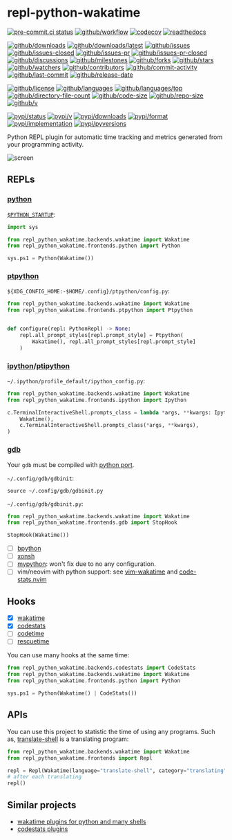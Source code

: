 # repl-python-wakatime

[![pre-commit.ci status](https://results.pre-commit.ci/badge/github/wakatime/repl-python-wakatime/main.svg)](https://results.pre-commit.ci/latest/github/wakatime/repl-python-wakatime/main)
[![github/workflow](https://github.com/wakatime/repl-python-wakatime/actions/workflows/main.yml/badge.svg)](https://github.com/wakatime/repl-python-wakatime/actions)
[![codecov](https://codecov.io/gh/wakatime/repl-python-wakatime/branch/main/graph/badge.svg)](https://codecov.io/gh/wakatime/repl-python-wakatime)
[![readthedocs](https://shields.io/readthedocs/repl-python-wakatime)](https://repl-python-wakatime.readthedocs.io)

[![github/downloads](https://shields.io/github/downloads/wakatime/repl-python-wakatime/total)](https://github.com/wakatime/repl-python-wakatime/releases)
[![github/downloads/latest](https://shields.io/github/downloads/wakatime/repl-python-wakatime/latest/total)](https://github.com/wakatime/repl-python-wakatime/releases/latest)
[![github/issues](https://shields.io/github/issues/wakatime/repl-python-wakatime)](https://github.com/wakatime/repl-python-wakatime/issues)
[![github/issues-closed](https://shields.io/github/issues-closed/wakatime/repl-python-wakatime)](https://github.com/wakatime/repl-python-wakatime/issues?q=is%3Aissue+is%3Aclosed)
[![github/issues-pr](https://shields.io/github/issues-pr/wakatime/repl-python-wakatime)](https://github.com/wakatime/repl-python-wakatime/pulls)
[![github/issues-pr-closed](https://shields.io/github/issues-pr-closed/wakatime/repl-python-wakatime)](https://github.com/wakatime/repl-python-wakatime/pulls?q=is%3Apr+is%3Aclosed)
[![github/discussions](https://shields.io/github/discussions/wakatime/repl-python-wakatime)](https://github.com/wakatime/repl-python-wakatime/discussions)
[![github/milestones](https://shields.io/github/milestones/all/wakatime/repl-python-wakatime)](https://github.com/wakatime/repl-python-wakatime/milestones)
[![github/forks](https://shields.io/github/forks/wakatime/repl-python-wakatime)](https://github.com/wakatime/repl-python-wakatime/network/members)
[![github/stars](https://shields.io/github/stars/wakatime/repl-python-wakatime)](https://github.com/wakatime/repl-python-wakatime/stargazers)
[![github/watchers](https://shields.io/github/watchers/wakatime/repl-python-wakatime)](https://github.com/wakatime/repl-python-wakatime/watchers)
[![github/contributors](https://shields.io/github/contributors/wakatime/repl-python-wakatime)](https://github.com/wakatime/repl-python-wakatime/graphs/contributors)
[![github/commit-activity](https://shields.io/github/commit-activity/w/wakatime/repl-python-wakatime)](https://github.com/wakatime/repl-python-wakatime/graphs/commit-activity)
[![github/last-commit](https://shields.io/github/last-commit/wakatime/repl-python-wakatime)](https://github.com/wakatime/repl-python-wakatime/commits)
[![github/release-date](https://shields.io/github/release-date/wakatime/repl-python-wakatime)](https://github.com/wakatime/repl-python-wakatime/releases/latest)

[![github/license](https://shields.io/github/license/wakatime/repl-python-wakatime)](https://github.com/wakatime/repl-python-wakatime/blob/main/LICENSE)
[![github/languages](https://shields.io/github/languages/count/wakatime/repl-python-wakatime)](https://github.com/wakatime/repl-python-wakatime)
[![github/languages/top](https://shields.io/github/languages/top/wakatime/repl-python-wakatime)](https://github.com/wakatime/repl-python-wakatime)
[![github/directory-file-count](https://shields.io/github/directory-file-count/wakatime/repl-python-wakatime)](https://github.com/wakatime/repl-python-wakatime)
[![github/code-size](https://shields.io/github/languages/code-size/wakatime/repl-python-wakatime)](https://github.com/wakatime/repl-python-wakatime)
[![github/repo-size](https://shields.io/github/repo-size/wakatime/repl-python-wakatime)](https://github.com/wakatime/repl-python-wakatime)
[![github/v](https://shields.io/github/v/release/wakatime/repl-python-wakatime)](https://github.com/wakatime/repl-python-wakatime)

[![pypi/status](https://shields.io/pypi/status/repl-python-wakatime)](https://pypi.org/project/repl-python-wakatime/#description)
[![pypi/v](https://shields.io/pypi/v/repl-python-wakatime)](https://pypi.org/project/repl-python-wakatime/#history)
[![pypi/downloads](https://shields.io/pypi/dd/repl-python-wakatime)](https://pypi.org/project/repl-python-wakatime/#files)
[![pypi/format](https://shields.io/pypi/format/repl-python-wakatime)](https://pypi.org/project/repl-python-wakatime/#files)
[![pypi/implementation](https://shields.io/pypi/implementation/repl-python-wakatime)](https://pypi.org/project/repl-python-wakatime/#files)
[![pypi/pyversions](https://shields.io/pypi/pyversions/repl-python-wakatime)](https://pypi.org/project/repl-python-wakatime/#files)

Python REPL plugin for automatic time tracking and metrics generated from your
programming activity.

![screen](https://github.com/user-attachments/assets/4e337cae-06a7-4164-be83-c7b73e8a0f63)

## REPLs

### [python](https://github.com/python/cpython)

[`$PYTHON_STARTUP`](https://docs.python.org/3/using/cmdline.html#envvar-PYTHONSTARTUP):

```python
import sys

from repl_python_wakatime.backends.wakatime import Wakatime
from repl_python_wakatime.frontends.python import Python

sys.ps1 = Python(Wakatime())
```

### [ptpython](https://github.com/prompt-toolkit/ptpython)

`${XDG_CONFIG_HOME:-$HOME/.config}/ptpython/config.py`:

```python
from repl_python_wakatime.backends.wakatime import Wakatime
from repl_python_wakatime.frontends.ptpython import Ptpython


def configure(repl: PythonRepl) -> None:
    repl.all_prompt_styles[repl.prompt_style] = Ptpython(
        Wakatime(), repl.all_prompt_styles[repl.prompt_style]
    )
```

### [ipython](https://github.com/ipython/ipython)/[ptipython](https://github.com/prompt-toolkit/ptpython)

`~/.ipython/profile_default/ipython_config.py`:

```python
from repl_python_wakatime.backends.wakatime import Wakatime
from repl_python_wakatime.frontends.ipython import Ipython

c.TerminalInteractiveShell.prompts_class = lambda *args, **kwargs: Ipython(
    Wakatime(),
    c.TerminalInteractiveShell.prompts_class(*args, **kwargs),
)
```

### [gdb](https://sourceware.org/gdb/)

Your `gdb` must be compiled with
[python port](https://sourceware.org/gdb/current/onlinedocs/gdb.html/Python.html).

`~/.config/gdb/gdbinit`:

```gdb
source ~/.config/gdb/gdbinit.py
```

`~/.config/gdb/gdbinit.py`:

```python
from repl_python_wakatime.backends.wakatime import Wakatime
from repl_python_wakatime.frontends.gdb import StopHook

StopHook(Wakatime())
```

- [ ] [bpython](https://github.com/bpython/bpython)
- [ ] [xonsh](https://github.com/xonsh/xonsh)
- [ ] [mypython](https://github.com/asmeurer/mypython): won't fix due to no any
  configuration.
- [ ] vim/neovim with python support: see
  [vim-wakatime](https://github.com/wakatime/vim-wakatime) and
  [code-stats.nvim](https://github.com/Freed-Wu/code-stats.nvim)

## Hooks

- [x] [wakatime](https://wakatime.com/)
- [x] [codestats](https://codestats.net/)
- [ ] [codetime](https://codetime.dev/)
- [ ] [rescuetime](https://www.rescuetime.com/)

You can use many hooks at the same time:

```python
from repl_python_wakatime.backends.codestats import CodeStats
from repl_python_wakatime.backends.wakatime import Wakatime
from repl_python_wakatime.frontends.python import Python

sys.ps1 = Python(Wakatime() | CodeStats())
```

## APIs

You can use this project to statistic the time of using any programs. Such as,
[translate-shell](https://github.com/Freed-Wu/translate-shell/) is a translating
program:

```python
from repl_python_wakatime.backends.wakatime import Wakatime
from repl_python_wakatime.frontends import Repl

repl = Repl(Wakatime(language="translate-shell", category="translating"))
# after each translating
repl()
```

## Similar projects

- [wakatime plugins for python and many shells](https://wakatime.com/terminal)
- [codestats plugins](https://codestats.net/plugins)

